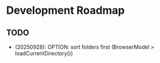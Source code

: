#  Development Roadmap

## TODO
- (20250928): OPTION: sort folders first (BrowserModel > loadCurrentDirectory())
